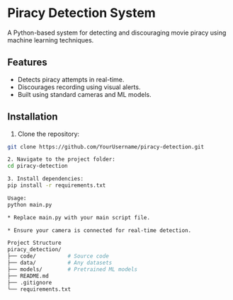 # Piracy Detection System

A Python-based system for detecting and discouraging movie piracy using machine learning techniques.

## Features
- Detects piracy attempts in real-time.
- Discourages recording using visual alerts.
- Built using standard cameras and ML models.

## Installation

1. Clone the repository:
```bash
git clone https://github.com/YourUsername/piracy-detection.git

2. Navigate to the project folder:
cd piracy-detection

3. Install dependencies:
pip install -r requirements.txt

Usage:
python main.py

* Replace main.py with your main script file.

* Ensure your camera is connected for real-time detection.

Project Structure
piracy_detection/
├── code/          # Source code
├── data/          # Any datasets
├── models/        # Pretrained ML models
├── README.md
├── .gitignore
└── requirements.txt
